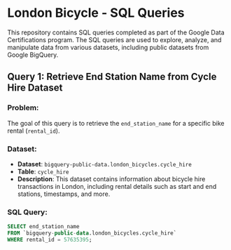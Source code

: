 # London Bicycle - SQL Queries

This repository contains SQL queries completed as part of the Google Data Certifications program. The SQL queries are used to explore, analyze, and manipulate data from various datasets, including public datasets from Google BigQuery.

## Query 1: Retrieve End Station Name from Cycle Hire Dataset

### Problem:
The goal of this query is to retrieve the `end_station_name` for a specific bike rental (`rental_id`).

### Dataset:
- **Dataset**: `bigquery-public-data.london_bicycles.cycle_hire`
- **Table**: `cycle_hire`
- **Description**: This dataset contains information about bicycle hire transactions in London, including rental details such as start and end stations, timestamps, and more.

### SQL Query:
```sql
SELECT end_station_name
FROM `bigquery-public-data.london_bicycles.cycle_hire`
WHERE rental_id = 57635395;
